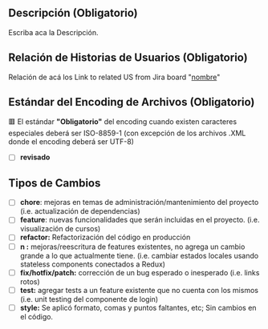 ## Descripción (Obligatorio)

Escriba aca la Descripción. 

## Relación de Historias de Usuarios  (Obligatorio)

Relación de acá los Link to related US from Jira board "[nombre](url)"

## Estándar del Encoding de Archivos  (Obligatorio)

🟥 El estándar **"Obligatorio"** del encoding cuando existen caracteres especiales deberá ser ISO-8859-1 (con excepción de los archivos .XML donde el encoding deberá ser UTF-8)

- [ ] **revisado**

## Tipos de Cambios

- [ ] **chore**: mejoras en temas de administración/mantenimiento del proyecto (i.e. actualización de dependencias)
- [ ] **feature**: nuevas funcionalidades que serán incluidas en el proyecto. (i.e. visualización de cursos)
- [ ] **refactor:** Refactorización del código en producción
- [ ] **n :** mejoras/reescritura de features existentes, no agrega un cambio grande a lo que actualmente tiene. (i.e. cambiar estados locales usando stateless components conectados a Redux)
- [ ] **fix/hotfix/patch:** corrección de un bug esperado o inesperado (i.e. links rotos)
- [ ] **test:** agregar tests a un feature existente que no cuenta con los mismos (i.e. unit testing del componente de login)
- [ ] **style:** Se aplicó formato, comas y puntos faltantes, etc; Sin cambios en el código.
